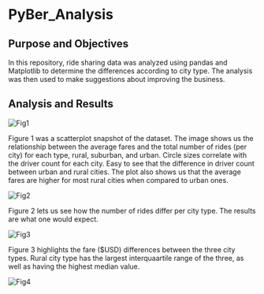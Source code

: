 # PyBer_Analysis

## Purpose and Objectives 

In this repository, ride sharing data was analyzed using pandas and Matplotlib to determine the differences according to city type. The analysis was then used to make suggestions about improving the business.

## Analysis and Results

![Fig1](https://user-images.githubusercontent.com/92544151/152470383-d6498ab6-fcd6-46b2-9368-8ecf8e606288.png)

Figure 1 was a scatterplot snapshot of the dataset. The image shows us the relationship between the average fares and the total number of rides (per city) for each type, rural, suburban, and urban. Circle sizes correlate with the driver count for each city. Easy to see that the difference in driver count between urban and rural cities. The plot also shows us that the average fares are higher for most rural cities when compared to urban ones. 

![Fig2](https://user-images.githubusercontent.com/92544151/152470921-03d3dd27-4aa1-4237-a317-fe31365c345a.png)

Figure 2 lets us see how the number of rides differ per city type. The results are what one would expect. 

![Fig3](https://user-images.githubusercontent.com/92544151/152470978-f58eac19-3a0f-4357-a568-8a870eb59134.png)

Figure 3 highlights the fare ($USD) differences between the three city types. Rural city type has the largest interquaartile range of the three, as well as having the highest median value. 

![Fig4](https://user-images.githubusercontent.com/92544151/152471277-cf971f49-c3d1-4680-adc5-49de1a50b6ad.png)

